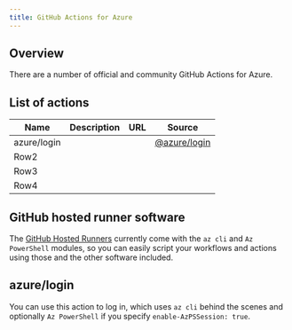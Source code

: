 ```yaml
---
title: GitHub Actions for Azure
---
```


## Overview

There are a number of official and community GitHub Actions for Azure.

## List of actions

|Name  |Description  | URL  | Source  |
|---------|---------|---------|---------|
|azure/login|         |         | [@azure/login](https://github.com/Azure/login) |
|Row2     |         |         |         |
|Row3     |         |         |         |
|Row4     |         |         |         |

## GitHub hosted runner software

The [GitHub Hosted Runners](https://docs.github.com/en/actions/using-github-hosted-runners/about-github-hosted-runners) currently come with
the `az cli` and `Az PowerShell` modules, so you can easily script your workflows and actions using those and the other software included.

## azure/login

You can use this action to log in, which uses `az cli` behind the scenes and optionally `Az PowerShell` if you specify `enable-AzPSSession: true`.
